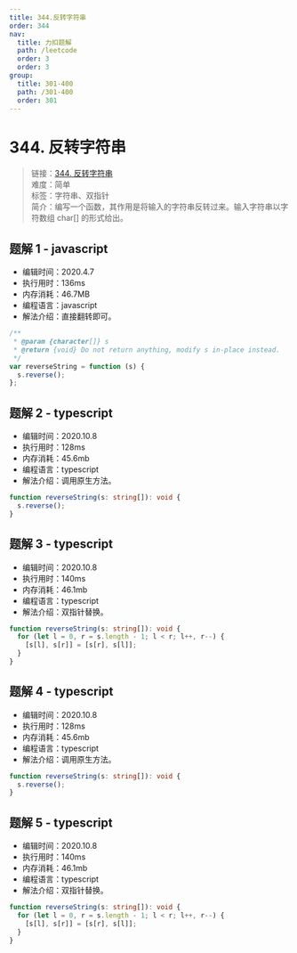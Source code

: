```yaml
---
title: 344.反转字符串
order: 344
nav:
  title: 力扣题解
  path: /leetcode
  order: 3
  order: 3
group:
  title: 301-400
  path: /301-400
  order: 301
---
```


# 344. 反转字符串

> 链接：[344. 反转字符串](https://leetcode-cn.com/problems/reverse-string/)  
> 难度：简单  
> 标签：字符串、双指针  
> 简介：编写一个函数，其作用是将输入的字符串反转过来。输入字符串以字符数组 char[] 的形式给出。

## 题解 1 - javascript

- 编辑时间：2020.4.7
- 执行用时：136ms
- 内存消耗：46.7MB
- 编程语言：javascript
- 解法介绍：直接翻转即可。

```javascript
/**
 * @param {character[]} s
 * @return {void} Do not return anything, modify s in-place instead.
 */
var reverseString = function (s) {
  s.reverse();
};
```

## 题解 2 - typescript

- 编辑时间：2020.10.8
- 执行用时：128ms
- 内存消耗：45.6mb
- 编程语言：typescript
- 解法介绍：调用原生方法。

```typescript
function reverseString(s: string[]): void {
  s.reverse();
}
```

## 题解 3 - typescript

- 编辑时间：2020.10.8
- 执行用时：140ms
- 内存消耗：46.1mb
- 编程语言：typescript
- 解法介绍：双指针替换。

```typescript
function reverseString(s: string[]): void {
  for (let l = 0, r = s.length - 1; l < r; l++, r--) {
    [s[l], s[r]] = [s[r], s[l]];
  }
}
```

## 题解 4 - typescript

- 编辑时间：2020.10.8
- 执行用时：128ms
- 内存消耗：45.6mb
- 编程语言：typescript
- 解法介绍：调用原生方法。

```typescript
function reverseString(s: string[]): void {
  s.reverse();
}
```

## 题解 5 - typescript

- 编辑时间：2020.10.8
- 执行用时：140ms
- 内存消耗：46.1mb
- 编程语言：typescript
- 解法介绍：双指针替换。

```typescript
function reverseString(s: string[]): void {
  for (let l = 0, r = s.length - 1; l < r; l++, r--) {
    [s[l], s[r]] = [s[r], s[l]];
  }
}
```
